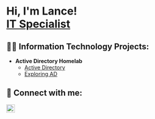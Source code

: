 <h1>Hi, I'm Lance! <br/><a href="www.linkedin.com/in/lancesolanoy">IT Specialist</a></h1>

<h2>👨‍💻 Information Technology Projects:</h2>

- <b> Active Directory Homelab </b>
  - [Active Directory](https://github.com/lsolanoy/ActiveDirectoryHomelab)
  - [Exploring AD](https://github.com/lsolanoy/Exploring-AD)

<h2> 🤳 Connect with me:</h2>

[<img align="left" alt="JoshMadakor | LinkedIn" width="22px" src="https://cdn.jsdelivr.net/npm/simple-icons@v3/icons/linkedin.svg" />][linkedin]

[linkedin]: www.linkedin.com/in/lancesolanoy


